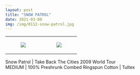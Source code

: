 ```yaml
---
layout: post
title: "SNOW PATROL"
date: 2021-03-08
img: /img/0112-snow-patrol.jpg
---
```




<table style="width:100%;"><tr><td style="vertical-align:top;">
      <figure class="tmblr-full" data-orig-height="2048" data-orig-width="1365" data-orig-src="https://concertshirts.netlify.app/shirts/0112/0112-01.jpg"><img src="https://64.media.tumblr.com/d913284e1082852a3c28ad8eb4e354ad/7680dde41d52d705-6f/s540x810/262903402a4791b9198c7a2935cb0f5295272771.jpg" data-orig-height="2048" data-orig-width="1365" data-orig-src="https://concertshirts.netlify.app/shirts/0112/0112-01.jpg"/></figure></td>
    <td style="vertical-align:top;">
      <figure class="tmblr-full" data-orig-height="2048" data-orig-width="1365" data-orig-src="https://concertshirts.netlify.app/shirts/0112/0112-02.jpg"><img src="https://64.media.tumblr.com/4f28c319abb22c918eb9a454b8ac4fac/7680dde41d52d705-a1/s540x810/9593b942527e58190bcc13a0f618369ee97012a9.jpg" data-orig-height="2048" data-orig-width="1365" data-orig-src="https://concertshirts.netlify.app/shirts/0112/0112-02.jpg"/></figure></td>
  </tr></table><p>
  Snow Patrol | Take Back The Cities 2009 World Tour<br/>MEDIUM | 100% Preshrunk Combed Ringspun Cotton | Tultex
</p>

